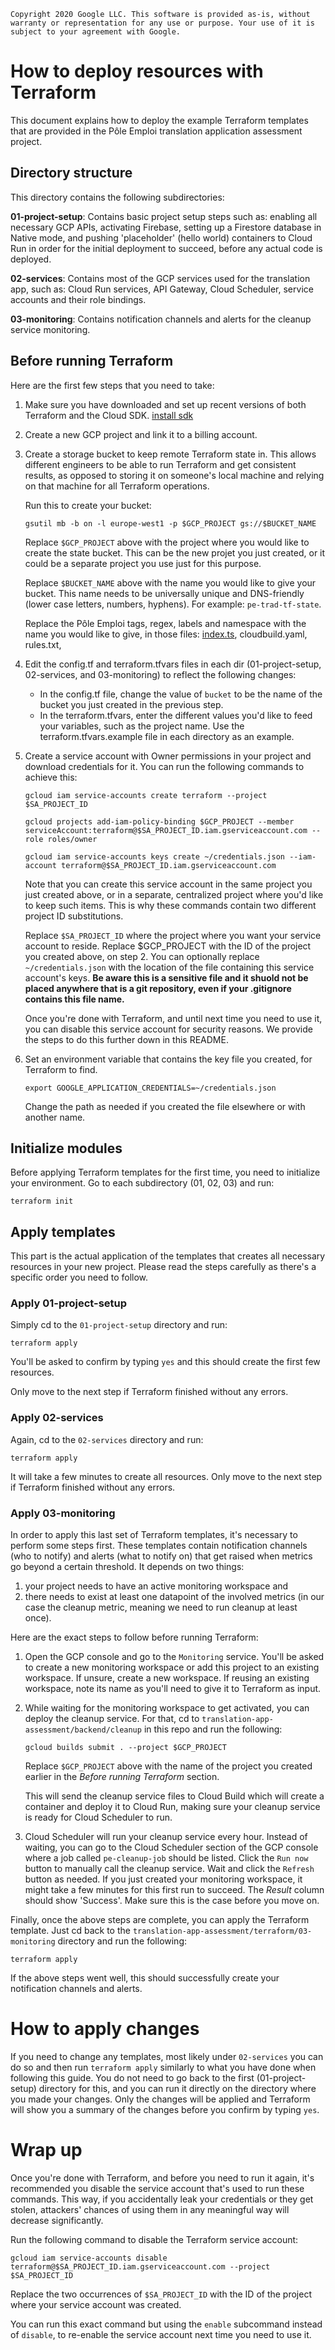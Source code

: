 `
 Copyright 2020 Google LLC. This software is provided as-is, without warranty
 or representation for any use or purpose. Your use of it is subject to your
 agreement with Google.
`

# How to deploy resources with Terraform

This document explains how to deploy the example Terraform templates that are provided in the Pôle Emploi translation application assessment project.

## Directory structure

This directory contains the following subdirectories:

**01-project-setup**:
  Contains basic project setup steps such as: enabling all necessary GCP APIs, activating Firebase, setting up a Firestore database in Native mode, and pushing 'placeholder' (hello world) containers to Cloud Run in order for the initial deployment to succeed, before any actual code is deployed.

**02-services**:
  Contains most of the GCP services used for the translation app, such as: Cloud Run services, API Gateway, Cloud Scheduler, service accounts and their role bindings.

**03-monitoring**:
  Contains notification channels and alerts for the cleanup service monitoring.

## Before running Terraform

Here are the first few steps that you need to take:

1. Make sure you have downloaded and set up recent versions of both Terraform and the Cloud SDK.
   [install sdk](https://cloud.google.com/sdk/docs/install)


2. Create a new GCP project and link it to a billing account.
3. Create a storage bucket to keep remote Terraform state in. This allows different engineers to be able to run Terraform and get consistent results, as opposed to storing it on someone's local machine and relying on that machine for all Terraform operations.

    Run this to create your bucket:

    ```
    gsutil mb -b on -l europe-west1 -p $GCP_PROJECT gs://$BUCKET_NAME
    ```

    Replace `$GCP_PROJECT` above with the project where you would like to create the state bucket. This can be the new projet you just created, or it could be a separate project you use just for this purpose.

    Replace `$BUCKET_NAME` above with the name you would like to give your bucket. This name needs to be universally unique and DNS-friendly (lower case letters, numbers, hyphens). For example: `pe-trad-tf-state`.
    
    Replace the Pôle Emploi tags, regex, labels and namespace with the name you would like to give, in those files: [index.ts](../backend/authentication/src/index.ts), cloudbuild.yaml, rules.txt, 

4. Edit the config.tf and terraform.tfvars files in each dir (01-project-setup, 02-services, and 03-monitoring) to reflect the following changes:
    - In the config.tf file, change the value of `bucket` to be the name of the bucket you just created in the previous step.
    - In the terraform.tfvars, enter the different values you'd like to feed your variables, such as the project name. Use the terraform.tfvars.example file in each directory as an example.

5. Create a service account with Owner permissions in your project and download credentials for it. You can run the following commands to achieve this:

    ```
    gcloud iam service-accounts create terraform --project $SA_PROJECT_ID

    gcloud projects add-iam-policy-binding $GCP_PROJECT --member serviceAccount:terraform@$SA_PROJECT_ID.iam.gserviceaccount.com --role roles/owner

    gcloud iam service-accounts keys create ~/credentials.json --iam-account terraform@$SA_PROJECT_ID.iam.gserviceaccount.com

    ```

    Note that you can create this service account in the same project you just created above, or in a separate, centralized project where you'd like to keep such items. This is why these commands contain two different project ID substitutions.

    Replace `$SA_PROJECT_ID` where the project where you want your service account to reside. Replace $GCP_PROJECT with the ID of the project you created above, on step 2. You can optionally replace `~/credentials.json` with the location of the file containing this service account's keys. **Be aware this is a sensitive file and it shuold not be placed anywhere that is a git repository, even if your .gitignore contains this file name.**

    Once you're done with Terraform, and until next time you need to use it, you can disable this service account for security reasons. We provide the steps to do this further down in this README.

6. Set an environment variable that contains the key file you created, for Terraform to find.

    ```
    export GOOGLE_APPLICATION_CREDENTIALS=~/credentials.json
    ```

    Change the path as needed if you created the file elsewhere or with another name.


## Initialize modules

Before applying Terraform templates for the first time, you need to initialize your environment. Go to each subdirectory (01, 02, 03) and run:

```
terraform init
```

## Apply templates

This part is the actual application of the templates that creates all necessary resources in your new project. Please read the steps carefully as there's a specific order you need to follow.

### Apply 01-project-setup

Simply cd to the `01-project-setup` directory and run:

```
terraform apply
```

You'll be asked to confirm by typing `yes` and this should create the first few resources.

Only move to the next step if Terraform finished without any errors.

### Apply 02-services

Again, cd to the `02-services` directory and run:

```
terraform apply
```

It will take a few minutes to create all resources.
Only move to the next step if Terraform finished without any errors.

### Apply 03-monitoring

In order to apply this last set of Terraform templates, it's necessary to perform some steps first. These templates contain notification channels (who to notify) and alerts (what to notify on) that get raised when metrics go beyond a certain threshold.
It depends on two things: 
1) your project needs to have an active monitoring workspace and 
2) there needs to exist at least one datapoint of the involved metrics (in our case the cleanup metric, meaning we need to run cleanup at least once).

Here are the exact steps to follow before running Terraform:
1. Open the GCP console and go to the `Monitoring` service. You'll be asked to create a new monitoring workspace or add this project to an existing workspace. If unsure, create a new workspace. If reusing an existing workspace, note its name as you'll need to give it to Terraform as input. 
2. While waiting for the monitoring workspace to get activated, you can deploy the cleanup service. For that, cd to `translation-app-assessment/backend/cleanup` in this repo and run the following:

    ```
    gcloud builds submit . --project $GCP_PROJECT
    ```

    Replace `$GCP_PROJECT` above with the name of the project you created earlier in the *Before running Terraform* section.

    This will send the cleanup service files to Cloud Build which will create a container and deploy it to Cloud Run, making sure your cleanup service is ready for Cloud Scheduler to run.

3. Cloud Scheduler will run your cleanup service every hour. Instead of waiting, you can go to the Cloud Scheduler section of the GCP console where a job called `pe-cleanup-job` should be listed. Click the `Run now` button to manually call the cleanup service. Wait and click the `Refresh` button as needed. If you just created your monitoring workspace, it might take a few minutes for this first run to succeed. The *Result* column should show 'Success'. Make sure this is the case before you move on.

Finally, once the above steps are complete, you can apply the Terraform template. Just cd back to the `translation-app-assessment/terraform/03-monitoring` directory and run the following:

```
terraform apply
```

If the above steps went well, this should successfully create your notification channels and alerts.

# How to apply changes

If you need to change any templates, most likely under `02-services` you can do so and then run `terraform apply` similarly to what you have done when following this guide. You do not need to go back to the first (01-project-setup) directory for this, and you can run it directly on the directory where you made your changes. Only the changes will be applied and Terraform will show you a summary of the changes before you confirm by typing `yes`.

# Wrap up

Once you're done with Terraform, and before you need to run it again, it's recommended you disable the service account that's used to run these commands. This way, if you accidentally leak your credentials or they get stolen, attackers' chances of using them in any meaningful way will decrease significantly.

Run the following command to disable the Terraform service account:

```
gcloud iam service-accounts disable terraform@$SA_PROJECT_ID.iam.gserviceaccount.com --project $SA_PROJECT_ID
```

Replace the two occurrences of `$SA_PROJECT_ID` with the ID of the project where your service account was created.

You can run this exact command but using the `enable` subcommand instead of `disable`, to re-enable the service account next time you need to use it.
